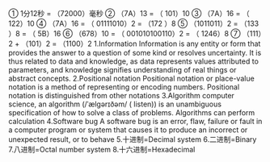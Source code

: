 ① 1分12秒 = （72000）毫秒 
② （7A）13 = （  101）10
③ （7A）16 = （ 122）10 
④ （7A）16 = （ 01111010）2 = （172 ）8
⑤ （1011011）2 = （133 ）8  = （ 5B）16
⑥ （678）10 = （ 001010100110）2 = （ 1246）8
⑦ （111）2 + （101）2 = （1100）2
1.Information
Information is any entity or form that provides the answer to a question of some kind or resolves uncertainty. It is thus related to data and knowledge, as data represents values attributed to parameters, and knowledge signifies understanding of real things or abstract concepts.
2.Positional notation
Positional notation or place-value notation is a method of representing or encoding numbers. Positional notation is distinguished from other notations
3.Algorithm
computer science, an algorithm (/ˈælɡərɪðəm/ ( listen)) is an unambiguous specification of how to solve a class of problems. Algorithms can perform calculation
4.Software bug
A software bug is an error, flaw, failure or fault in a computer program or system that causes it to produce an incorrect or unexpected result, or to behave
5.十进制=Decimal system 
6.二进制=Binary
7.八进制=Octal number system 
8.十六进制=Hexadecimal 